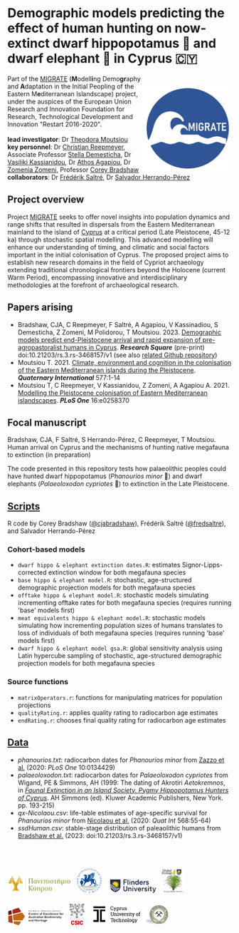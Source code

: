 # Demographic models predicting the effect of human hunting on now-extinct dwarf hippopotamus 🦛 and dwarf elephant 🐘 in Cyprus 🇨🇾
<a href="https://www.ucy.ac.cy/migrate/"><img align="right" src="www/MIGRATElogo.jpg" width="200" style="margin-top: 20px"></a>

Part of the <a href="https://www.ucy.ac.cy/migrate/">MIGRATE</a> (<strong>M</strong>odell<strong>i</strong>ng Demo<strong>gr</strong>aphy and <strong>A</strong>daptation in the Initial Peopling of the Eastern M<strong>e</strong>diterranean Islandscape) project, under the auspices of the European Union Research and Innovation Foundation for Research, Technological Development and Innovation "Restart 2016-2020".
<br>
<br>
<strong>lead investigator</strong>: Dr <a href="https://ucy.academia.edu/TheodoraMoutsiou">Theodora Moutsiou</a><br>
<strong>key personnel</strong>: Dr <a href="https://scholar.google.com.au/citations?user=BU25ogMAAAAJ&hl=en">Christian Reepmeyer</a>, Associate Professor <a href="https://www.ucy.ac.cy/directory/en/profile/demest">Stella Demesticha</a>, Dr <a href="https://www.ucy.ac.cy/directory/en/profile/arkasian">Vasiliki Kassianidou</a>, Dr <a href="https://www.cut.ac.cy/faculties/fet/ceg/staff/athos.agapiou/?languageId=1">Athos Agapiou</a>, Dr <a href="https://www.researchgate.net/profile/Zomenia-Zomeni">Zomenia Zomeni</a>, Professor <a href="https://globalecologyflinders.com/people/#DIRECTOR">Corey Bradshaw</a><br>
<strong>collaborators</strong>: Dr <a href="https://globalecologyflinders.com/people/#COORDINATOR">Frédérik Saltré</a>, Dr <a href="https://scholar.google.com.au/citations?user=-BSGg1MAAAAJ&hl=en">Salvador Herrando-Pérez</a>
<br>
## Project overview
Project <a href="https://www.ucy.ac.cy/migrate/">MIGRATE</a> seeks to offer novel insights into population dynamics and range shifts that resulted in dispersals from the Eastern Mediterranean mainland to the island of <a href="https://www.google.com/maps/place/Cyprus/@35.1670135,32.765821,9z/">Cyprus</a> at a critical period (Late Pleistocene, 45-12 ka) through stochastic spatial modelling. This advanced modelling will  enhance our understanding of timing, and climatic and social factors important in the initial colonisation of Cyprus. The proposed project aims to establish new research domains in the field of Cypriot archaeology extending traditional chronological frontiers beyond the Holocene (current Warm Period), encompassing innovative and interdisciplinary methodologies at the forefront of archaeological research.

## Papers arising
- Bradshaw, CJA, C Reepmeyer, F Saltré, A Agapiou, V Kassinadiou, S Demesticha, Z Zomeni, M Polidorou, T Moutsiou. 2023. <a href="http://doi.org/10.21203/rs.3.rs-3468157/v1">Demographic models predict end-Pleistocene arrival and rapid expansion of pre-agropastoralist humans in Cyprus</a>. <em><strong>Research Square</strong></em> (pre-print) doi:10.21203/rs.3.rs-3468157/v1 (see also <a href="https://github.com/cjabradshaw/CyprusHumanPleistocene">related Github repository</a>)
- Moutsiou T. 2021. <a href="http://doi.org/10.1016/j.quaint.2020.09.012">Climate, environment and cognition in the colonisation of the Eastern Mediterranean islands during the Pleistocene</a>.  <em><strong>Quaternary International</strong></em> 577:1-14
- Moutsiou T, C Reepmeyer, V Kassianidou, Z Zomeni, A Agapiou A. 2021. <a href="http://doi.org/10.1371/journal.pone.0258370">Modelling the Pleistocene colonisation of Eastern Mediterranean islandscapes</a>. <em><strong>PLoS One</strong></em> 16:e0258370

## Focal manuscript
Bradshaw, CJA, F Saltré, S Herrando-Pérez, C Reepmeyer, T Moutsiou. Human arrival on Cyprus and the mechanisms of hunting native megafauna to extinction (in preparation)

The code presented in this repository tests how palaeolithic peoples could have hunted dwarf hippopotamus (<em>Phanourios minor</em> 🦛) and dwarf elephants (<em>Palaeoloxodon cypriotes</em> 🐘) to extinction in the Late Pleistocene.

## <a href="https://github.com/cjabradshaw/CyprusHippoElephant/tree/main/scripts">Scripts</a>
R code by Corey Bradshaw (<a href="http://github.com/cjabradshaw">@cjabradshaw</a>), Frédérik Saltré (<a href="http://github.com/fredsaltre">@fredsaltre</a>), and Salvador Herrando-Pérez

### Cohort-based models
- <code>dwarf hippo & elephant extinction dates.R</code>: estimates Signor-Lipps-corrected extinction window for both megafauna species
- <code>base hippo & elephant model.R</code>: stochastic, age-structured demographic projection models for both megafauna species
- <code>offtake hippo & elephant model.R</code>: stochastic models simulating incrementing offtake rates for both megafauna species (requires running 'base' models first)
- <code>meat equivalents hippo & elephant model.R</code>: stochastic models simulating how incrementing population sizes of humans translates to loss of individuals of both megafauna species (requires running 'base' models first)
- <code>dwarf hippo & elephant model gsa.R</code>: global sensitivity analysis using Latin hypercube sampling of stochastic, age-structured demographic projection models for both megafauna species

### Source functions
- <code>matrixOperators.r</code>: functions for manipulating matrices for population projections
- <code>qualityRating.r</code>: applies quality rating to radiocarbon age estimates
- <code>endRating.r</code>: chooses final quality rating for radiocarbon age estimates

## <a href="https://github.com/cjabradshaw/CyprusHippoElephant/tree/main/data">Data</a>
- <em>phanourios.txt</em>: radiocarbon dates for <em>Phanourios minor</em> from <a href="http://doi.org/10.1371/journal.pone.0134429">Zazzo et al.</a> (2020: <em>PLoS One</em> 10:0134429)
- <em>palaeoloxodon.txt</em>: radiocarbon dates for <em>Palaeoloxodon cypriotes</em> from Wigand, PE & Simmons, AH (1999: The dating of Akrotiri <em>Aetokremnos</em>, in <a href="https://link.springer.com/book/10.1007/b109876"><em>Faunal Extinction in an Island Society. Pygmy Hippopotamus Hunters of Cyprus</em></a>. AH Simmons (ed). Kluwer Academic Publishers, New York. pp. 193-215)
- <em>qx-Nicolaou.csv</em>: life-table estimates of age-specific survival for <em>Phanourios minor</em> from <a href="http://doi.org/10.1016/j.quaint.2020.09.016">Nicolaou et al.</a> (2020: <em>Quat Int</em> 568:55-64)
- <em>ssdHuman.csv</em>: stable-stage distribution of paleaolithic humans from <a href="http://doi.org/10.21203/rs.3.rs-3468157/v1">Bradshaw et al.</a> (2023: doi:10.21203/rs.3.rs-3468157/v1)
<br>

<p><a href="https://www.ucy.ac.cy"><img align="bottom-left" src="www/UCypruslogo.png" alt="UCyprus logo" height="40" style="margin-top: 20px"></a> &nbsp; <a href="http://www.dainst.org"><img align="bottom-left" src="www/DAIlogo.png" alt="DAI logo" height="55" style="margin-top: 20px"></a> &nbsp; &nbsp; <a href="https://www.flinders.edu.au"><img align="bottom-left" src="www/Flinders_University_Logo_Horizontal_RGB_Master.png" alt="Flinders University logo" height="30" style="margin-top: 20px"></a> &nbsp; <a href="https://globalecologyflinders.com"><img align="bottom-left" src="www/GEL Logo Kaurna New Transp-2.png" alt="GEL logo" height="55" style="margin-top: 20px"></a> &nbsp; &nbsp; <a href="https://EpicAustralia.org.au"><img align="bottom-left" src="www/CabahFCL.jpg" alt="CABAH logo" height="40" style="margin-top: 20px"></a> &nbsp; <a href="https://www.mncn.csic.es"><img align="bottom-left" src="www/CSIClogo.png" alt="Spanish National Research Council logo" height="50" style="margin-top: 20px"></a> &nbsp; <a href="https://www.cut.ac.cy"><img align="bottom-left" src="www/CUTlogoblack.png" alt="CUT logo" height="50" style="margin-top: 20px"></a><a href="https://www.moa.gov.cy/moa/gsd/gsd.nsf/dmlIndex_en/dmlIndex_en"><img align="bottom-left" src="www/CGSlogo.png" alt="CGS logo" height="45" style="margin-top: 20px"></a></p>
